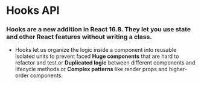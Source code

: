 # Hooks API

### Hooks are a new addition in React 16.8. They let you use state and other React features without writing a class.
* Hooks let us organize the logic inside a component into reusable isolated units to prevent faced **Huge components** that are hard to refactor and test.or **Duplicated logic** between different components and lifecycle methods.or **Complex patterns** like render props and higher-order components.